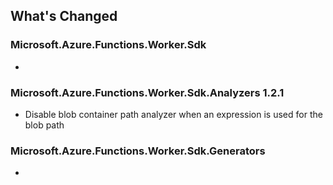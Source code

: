 ## What's Changed

<!-- Please add your release notes in the following format:
- My change description (#PR/#issue)
-->

### Microsoft.Azure.Functions.Worker.Sdk <version>

- <entry>

### Microsoft.Azure.Functions.Worker.Sdk.Analyzers 1.2.1

- Disable blob container path analyzer when an expression is used for the blob path

### Microsoft.Azure.Functions.Worker.Sdk.Generators <version>

- <entry>